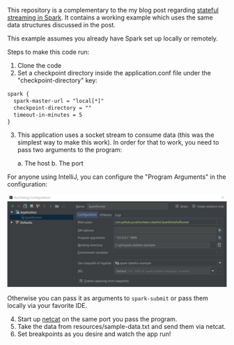 This repository is a complementary to the my blog post regarding [stateful streaming in Spark](http://asyncified.io/2016/07/31/exploring-stateful-streaming-with-apache-spark/).
It contains a working example which uses the same data structures discussed in the post.

This example assumes you already have Spark set up locally or remotely.

Steps to make this code run:

1. Clone the code
2. Set a checkpoint directory inside the application.conf file under the "checkpoint-directory" key:

  ```
  spark {
    spark-master-url = "local[*]"
    checkpoint-directory = "" 
    timeout-in-minutes = 5
  }
  ```

3. This application uses a socket stream to consume data (this was the simplest way to make this work). In order for that to work, you need to pass two arguments to the program:

    a. The host
    b. The port
    
 For anyone using IntelliJ, you can configure the "Program Arguments" in the configuration:

  ![Configuration](IntelliJConfig.jpg)

  Otherwise you can pass it as arguments to `spark-submit` or pass them locally via your favorite IDE.

4. Start up [netcat](http://nc110.sourceforge.net/) on the same port you pass the program.
5. Take the data from resources/sample-data.txt and send them via netcat. 
6. Set breakpoints as you desire and watch the app run!
